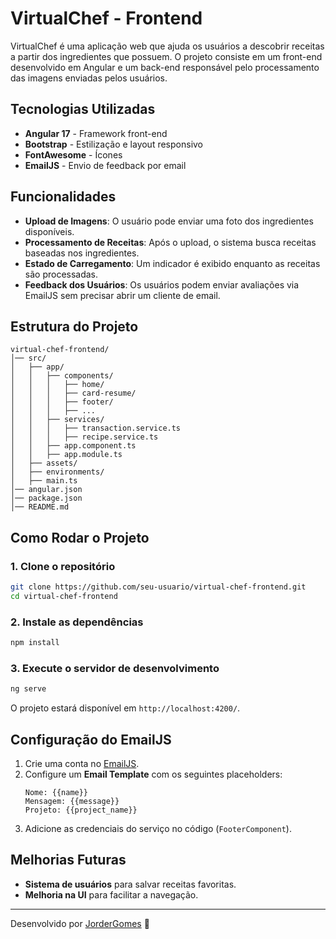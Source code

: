 # VirtualChef - Frontend

VirtualChef é uma aplicação web que ajuda os usuários a descobrir receitas a partir dos ingredientes que possuem. O projeto consiste em um front-end desenvolvido em Angular e um back-end responsável pelo processamento das imagens enviadas pelos usuários.

## Tecnologias Utilizadas

- **Angular 17** - Framework front-end
- **Bootstrap** - Estilização e layout responsivo
- **FontAwesome** - Ícones
- **EmailJS** - Envio de feedback por email

## Funcionalidades

- **Upload de Imagens**: O usuário pode enviar uma foto dos ingredientes disponíveis.
- **Processamento de Receitas**: Após o upload, o sistema busca receitas baseadas nos ingredientes.
- **Estado de Carregamento**: Um indicador é exibido enquanto as receitas são processadas.
- **Feedback dos Usuários**: Os usuários podem enviar avaliações via EmailJS sem precisar abrir um cliente de email.

## Estrutura do Projeto

```
virtual-chef-frontend/
│── src/
│   ├── app/
│   │   ├── components/
│   │   │   ├── home/
│   │   │   ├── card-resume/
│   │   │   ├── footer/
│   │   │   ├── ...
│   │   ├── services/
│   │   │   ├── transaction.service.ts
│   │   │   ├── recipe.service.ts
│   │   ├── app.component.ts
│   │   ├── app.module.ts
│   ├── assets/
│   ├── environments/
│   ├── main.ts
│── angular.json
│── package.json
│── README.md
```

## Como Rodar o Projeto

### 1. Clone o repositório
```sh
git clone https://github.com/seu-usuario/virtual-chef-frontend.git
cd virtual-chef-frontend
```

### 2. Instale as dependências
```sh
npm install
```

### 3. Execute o servidor de desenvolvimento
```sh
ng serve
```
O projeto estará disponível em `http://localhost:4200/`.

## Configuração do EmailJS
1. Crie uma conta no [EmailJS](https://www.emailjs.com/).
2. Configure um **Email Template** com os seguintes placeholders:
   ```
   Nome: {{name}}
   Mensagem: {{message}}
   Projeto: {{project_name}}
   ```
3. Adicione as credenciais do serviço no código (`FooterComponent`).

## Melhorias Futuras
- **Sistema de usuários** para salvar receitas favoritas.
- **Melhoria na UI** para facilitar a navegação.


---
Desenvolvido por [JorderGomes](https://github.com/JorderGomes) 🚀

